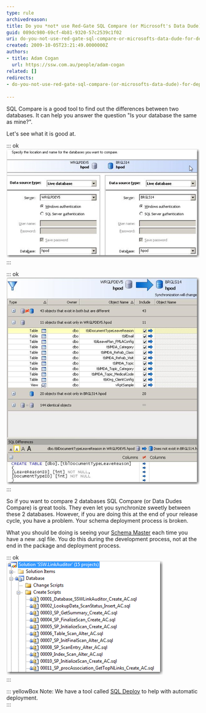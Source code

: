 ```yaml
---
type: rule
archivedreason: 
title: Do you *not* use Red-Gate SQL Compare (or Microsoft's Data Dude) for deployment (because they are a step at the end of your process)?
guid: 089dc980-69cf-4b81-9320-57c2539c1f02
uri: do-you-not-use-red-gate-sql-compare-or-microsofts-data-dude-for-deployment-because-they-are-a-step-at-the-end-of-your-process
created: 2009-10-05T23:21:49.0000000Z
authors:
- title: Adam Cogan
  url: https://ssw.com.au/people/adam-cogan
related: []
redirects:
- do-you-not-use-red-gate-sql-compare-(or-microsofts-data-dude)-for-deployment-(because-they-are-a-step-at-the-end-of-your-process)

---
```


SQL Compare is a good tool to find out the differences between two databases. It can help you answer the question "Is your database the same as mine?". 

 Let's see what it is good at.   
<!--endintro-->


::: ok  
![Figure: You can use SQL Compare to make two databases the same](SQLCompareSync.png)  
:::


::: ok  
![Figure: SQL Compare clearly shows some tables are missing](SQLCompareTables.png)  
:::

So if you want to compare 2 databases SQL Compare (or Data Dudes Compare) is great tools. They even let you synchronize sweetly between these 2 databases. However, if you are doing this at the end of your release cycle, you have a problem.  Your schema deployment process is broken.

What you should be doing is seeing your [Schema Master](/Pages/DoYouHaveASchemaMaster.aspx "Database Schema Master") each time you have a new .sql file. You do this during the development process, not at the end in the package and deployment process.


::: ok  
![Figure: Give your SQL scripts to 'Schema Master' who will, check them into TFS, then run them](SQLScriptInTFS.png)  
:::


::: yellowBox
Note: We have a tool called [SQL Deploy](http://www.ssw.com.au/ssw/SQLDeploy/) to help with automatic deployment.  
:::
